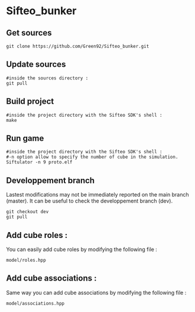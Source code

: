 # Sifteo_bunker

## Get sources

    git clone https://github.com/Green92/Sifteo_bunker.git
    
## Update sources

    #inside the sources directory :
    git pull
    
## Build project

    #inside the project directory with the Sifteo SDK's shell :
    make
    
## Run game

    #inside the project directory with the Sifteo SDK's shell :
    #-n option allow to specify the number of cube in the simulation.
    Siftulator -n 9 proto.elf

## Developpement branch

Lastest modifications may not be immediately reported on the main branch (master).
It can be useful to check the developpement branch (dev).

    git checkout dev
    git pull
    
## Add cube roles :

You can easily add cube roles by modifying the following file :

    model/roles.hpp
    
## Add cube associations :

Same way you can add cube associations by modifying the following file :

    model/associations.hpp
    

